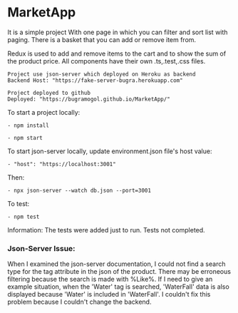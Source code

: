 # MarketApp
It is a simple project With one page in which you can filter and sort list with paging.
There is a basket that you can add or remove item from.

Redux is used to add and remove items to the cart and to show the sum of the product price.
All components have their own .ts,.test,.css files.

    Project use json-server which deployed on Heroku as backend
    Backend Host: "https://fake-server-bugra.herokuapp.com"

    Project deployed to github
    Deployed: "https://bugramogol.github.io/MarketApp/"

To start a project locally:

    - npm install
    
    - npm start
    
To start json-server locally, update environment.json file's host value:

    - "host": "https://localhost:3001"
    
Then:
    
    - npx json-server --watch db.json --port=3001

To test:

    - npm test

Information:
    The tests were added just to run. Tests not completed.

<h3>Json-Server Issue:</h3>

When I examined the json-server documentation, I could not find a search type for the tag attribute in the json of the product. There may be erroneous filtering because the search is made with %Like%. 
If I need to give an example situation, when the 'Water' tag is searched, 'WaterFall' data is also displayed because 'Water' is included in 'WaterFall'.
I couldn't fix this problem because I couldn't change the backend.

